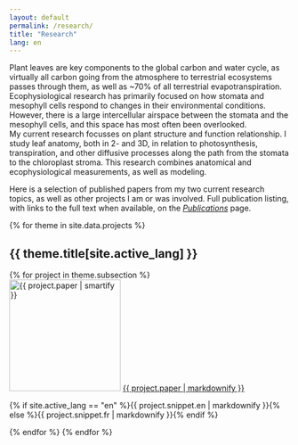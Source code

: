 ```yaml
---
layout: default
permalink: /research/
title: "Research"
lang: en
---
```


Plant leaves are key components to the global carbon and water cycle, as virtually all carbon going from the atmosphere to terrestrial ecosystems passes through them, as well as ~70% of all terrestrial evapotranspiration. Ecophysiological research has primarily focused on how stomata and mesophyll cells respond to changes in their environmental conditions. However, there is a large intercellular airspace between the stomata and the mesophyll cells, and this space has most often been overlooked.  
My current research focusses on plant structure and function relationship. I study leaf anatomy, both in 2- and 3D, in relation to photosynthesis, transpiration, and other diffusive processes along the path from the stomata to the chloroplast stroma. This research combines anatomical and ecophysiological measurements, as well as modeling.

Here is a selection of published papers from my two current research topics, as well as other projects I am or was involved. Full publication listing, with links to the full text when available, on the [_Publications_](/publications/) page.


<!-- Automated list generator -->

{% for theme in site.data.projects %}
<h2>{{ theme.title[site.active_lang] }}</h2>
{% for project in theme.subsection %}
<div class="toc">
<img src="{{ project.avatar }}" alt="{{ project.paper | smartify }}" class="avatar" style="width:200px" />
<a href="{{ project.url }}">{{ project.paper | markdownify }}</a>
<p>{% if site.active_lang == "en" %}{{ project.snippet.en | markdownify }}{% else %}{{ project.snippet.fr | markdownify }}{% endif %}</p>
</div>
{% endfor %}
{% endfor %}
